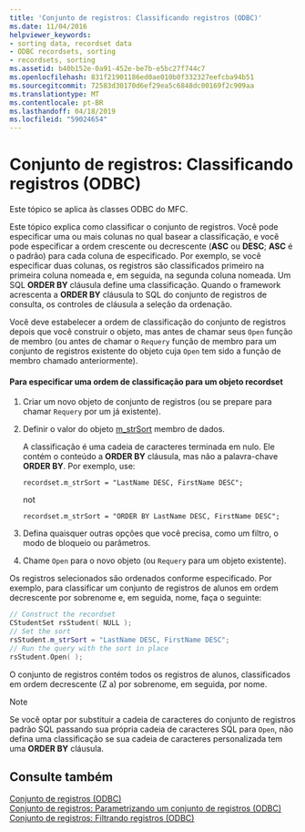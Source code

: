 ```yaml
---
title: 'Conjunto de registros: Classificando registros (ODBC)'
ms.date: 11/04/2016
helpviewer_keywords:
- sorting data, recordset data
- ODBC recordsets, sorting
- recordsets, sorting
ms.assetid: b40b152e-0a91-452e-be7b-e5bc27f744c7
ms.openlocfilehash: 831f21901186ed0ae010b0f332327eefcba94b51
ms.sourcegitcommit: 72583d30170d6ef29ea5c6848dc00169f2c909aa
ms.translationtype: MT
ms.contentlocale: pt-BR
ms.lasthandoff: 04/18/2019
ms.locfileid: "59024654"
---
```

# <a name="recordset-sorting-records-odbc"></a>Conjunto de registros: Classificando registros (ODBC)

Este tópico se aplica às classes ODBC do MFC.

Este tópico explica como classificar o conjunto de registros. Você pode especificar uma ou mais colunas no qual basear a classificação, e você pode especificar a ordem crescente ou decrescente (**ASC** ou **DESC**; **ASC** é o padrão) para cada coluna de especificado. Por exemplo, se você especificar duas colunas, os registros são classificados primeiro na primeira coluna nomeada e, em seguida, na segunda coluna nomeada. Um SQL **ORDER BY** cláusula define uma classificação. Quando o framework acrescenta a **ORDER BY** cláusula to SQL do conjunto de registros de consulta, os controles de cláusula a seleção da ordenação.

Você deve estabelecer a ordem de classificação do conjunto de registros depois que você construir o objeto, mas antes de chamar seus `Open` função de membro (ou antes de chamar o `Requery` função de membro para um conjunto de registros existente do objeto cuja `Open` tem sido a função de membro chamado anteriormente).

#### <a name="to-specify-a-sort-order-for-a-recordset-object"></a>Para especificar uma ordem de classificação para um objeto recordset

1. Criar um novo objeto de conjunto de registros (ou se prepare para chamar `Requery` por um já existente).

1. Definir o valor do objeto [m_strSort](../../mfc/reference/crecordset-class.md#m_strsort) membro de dados.

   A classificação é uma cadeia de caracteres terminada em nulo. Ele contém o conteúdo a **ORDER BY** cláusula, mas não a palavra-chave **ORDER BY**. Por exemplo, use:

    ```
    recordset.m_strSort = "LastName DESC, FirstName DESC";
    ```

   not

    ```
    recordset.m_strSort = "ORDER BY LastName DESC, FirstName DESC";
    ```

1. Defina quaisquer outras opções que você precisa, como um filtro, o modo de bloqueio ou parâmetros.

1. Chame `Open` para o novo objeto (ou `Requery` para um objeto existente).

Os registros selecionados são ordenados conforme especificado. Por exemplo, para classificar um conjunto de registros de alunos em ordem decrescente por sobrenome e, em seguida, nome, faça o seguinte:

```cpp
// Construct the recordset
CStudentSet rsStudent( NULL );
// Set the sort
rsStudent.m_strSort = "LastName DESC, FirstName DESC";
// Run the query with the sort in place
rsStudent.Open( );
```

O conjunto de registros contém todos os registros de alunos, classificados em ordem decrescente (Z a) por sobrenome, em seguida, por nome.

> [!NOTE]
>  Se você optar por substituir a cadeia de caracteres do conjunto de registros padrão SQL passando sua própria cadeia de caracteres SQL para `Open`, não defina uma classificação se sua cadeia de caracteres personalizada tem uma **ORDER BY** cláusula.

## <a name="see-also"></a>Consulte também

[Conjunto de registros (ODBC)](../../data/odbc/recordset-odbc.md)<br/>
[Conjunto de registros: Parametrizando um conjunto de registros (ODBC)](../../data/odbc/recordset-parameterizing-a-recordset-odbc.md)<br/>
[Conjunto de registros: Filtrando registros (ODBC)](../../data/odbc/recordset-filtering-records-odbc.md)